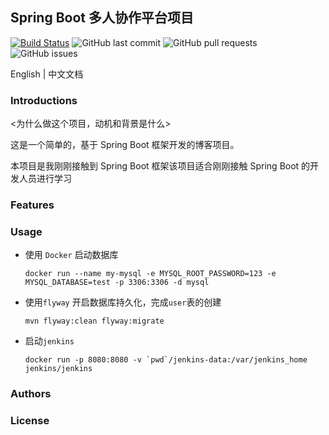 ## Spring Boot 多人协作平台项目
[![Build Status](https://travis-ci.com/jinrunheng/springboot-cooperation-platform.svg?branch=master)](https://travis-ci.com/jinrunheng/springboot-cooperation-platform)
![GitHub last commit](https://img.shields.io/github/last-commit/jinrunheng/springboot-cooperation-platform?color=blue)
![GitHub pull requests](https://img.shields.io/github/issues-pr/jinrunheng/springboot-cooperation-platform?color=pink)
![GitHub issues](https://img.shields.io/github/issues/jinrunheng/springboot-cooperation-platform?color=yellow)

English | 中文文档

### Introductions

<为什么做这个项目，动机和背景是什么>

这是一个简单的，基于 Spring Boot 框架开发的博客项目。

本项目是我刚刚接触到 Spring Boot 框架该项目适合刚刚接触 Spring Boot 的开发人员进行学习

### Features

### Usage

- 使用 `Docker` 启动数据库

    ```
    docker run --name my-mysql -e MYSQL_ROOT_PASSWORD=123 -e MYSQL_DATABASE=test -p 3306:3306 -d mysql
    ```
- 使用`flyway` 开启数据库持久化，完成`user`表的创建
    ```
    mvn flyway:clean flyway:migrate
    ``` 
- 启动`jenkins` 
    ```
    docker run -p 8080:8080 -v `pwd`/jenkins-data:/var/jenkins_home jenkins/jenkins
    ``` 
### Authors

### License  